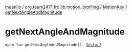 [meanlib](../../index.md) / [org.team2471.frc.lib.motion_profiling](../index.md) / [MotionKey](index.md) / [getNextAngleAndMagnitude](./get-next-angle-and-magnitude.md)

# getNextAngleAndMagnitude

`open fun getNextAngleAndMagnitude(): `[`Vector2`](../../org.team2471.frc.lib.vector/-vector2/index.md)